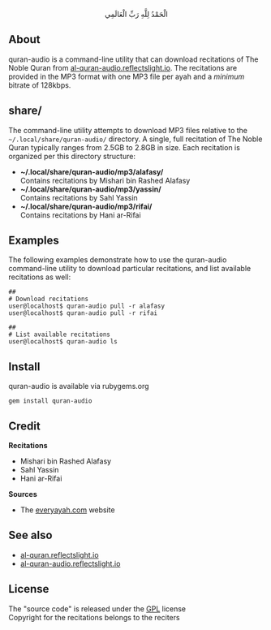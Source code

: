 <p align="center">
الْحَمْدُ لِلَّهِ رَبِّ الْعَالَمِي
</p>

## About

quran-audio is a command-line utility that
can download recitations of The Noble Quran from
[al-quran-audio.reflectslight.io](https://al-quran-audio.reflectslight.io).
The recitations are provided in the MP3 format with
one MP3 file per ayah and a *minimum* bitrate of
128kbps.

## share/

The command-line utility attempts to download MP3 files
relative to the `~/.local/share/quran-audio/` directory.
A single, full recitation of The Noble Quran typically
ranges from 2.5GB to 2.8GB in size.	Each recitation is
organized per this directory structure:

* **~/.local/share/quran-audio/mp3/alafasy/** <br>
  Contains recitations by Mishari bin Rashed Alafasy
* **~/.local/share/quran-audio/mp3/yassin/** <br>
  Contains recitations by Sahl Yassin
* **~/.local/share/quran-audio/mp3/rifai/** <br>
  Contains recitations by Hani ar-Rifai

## Examples

The following examples demonstrate how to use the quran-audio
command-line utility to download particular recitations, and
list available recitations as well:

    ##
	# Download recitations
	user@localhost$ quran-audio pull -r alafasy
	user@localhost$ quran-audio pull -r rifai

    ##
    # List available recitations
	user@localhost$ quran-audio ls

## Install

quran-audio is available via rubygems.org

    gem install quran-audio

## Credit

**Recitations**

* Mishari bin Rashed Alafasy
* Sahl Yassin
* Hani ar-Rifai

**Sources**

* The [everyayah.com](https://everyayah.com) website

## See also

* [al-quran.reflectslight.io](https://al-quran.reflectslight.io)
* [al-quran-audio.reflectslight.io](https://al-quran-audio.reflectslight.io)

## License

The "source code" is released under the [GPL](./LICENSE) license
<br>
Copyright for the recitations belongs to the reciters
